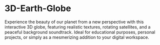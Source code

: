 # 3D-Earth-Globe
Experience the beauty of our planet from a new perspective with this interactive 3D globe, featuring realistic textures, rotating satellites, and a peaceful background soundtrack. Ideal for educational purposes, personal projects, or simply as a mesmerizing addition to your digital workspace. 
